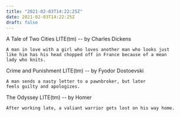 ```yaml
---
title: "2021-02-03T14:22:25Z"
date: 2021-02-03T14:22:25Z
draft: false
---
```


A Tale of Two Cities LITE(tm)
	-- by Charles Dickens

	A man in love with a girl who loves another man who looks just
	like him has his head chopped off in France because of a mean
	lady who knits.

Crime and Punishment LITE(tm)
	-- by Fyodor Dostoevski

	A man sends a nasty letter to a pawnbroker, but later
	feels guilty and apologizes.

The Odyssey LITE(tm)
	-- by Homer

	After working late, a valiant warrior gets lost on his way home.
